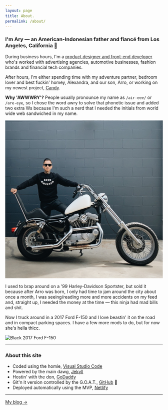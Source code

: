 ```yaml
---
layout: page
title: About.
permalink: /about/
---
```


### I'm Ary &mdash; an American-Indonesian father and fianc&eacute; from Los Angeles, California 🤙

During business hours, I'm a [product designer and front-end developer][url-career] who's worked with advertising agencies, automotive businesses, fashion brands and financial tech companies.

After hours, I'm either spending time with my adventure partner, bedroom lover and best fuckin' homey, Alexandra, and our son, Arro, or working on my newest project, [Candy](https://candymotor.co).

**Why 'AWWWRY'?** People usually pronounce my name as `/air-eee/` or `/are-eye`, so I chose the word awry to solve that phonetic issue and added two extra Ws because I'm such a nerd that I needed the initials from world wide web sandwiched in my name.

![1999 Harley-Davidson Sportster 883](/assets/img/ary-mega-my-life.jpg)

I used to brap around on a '99 Harley-Davidson Sportster, but sold it because after Arro was born, I only had time to jam around the city about once a month, I was seeing/reading more and more accidents on my feed and, straight up, I needed the money at the time — this ninja had mad bills and shit.

Now I truck around in a 2017 Ford F-150 and I love beastin' it on the road and in compact parking spaces. I have a few more mods to do, but for now she's hella thicc.

![Black 2017 Ford F-150](https://preview.redd.it/6pn8knxqq1541.jpg?width=960&crop=smart&auto=webp&s=7f5e35d821927f6dc5f3b793b23564a7389153eb)

***

### About this site

- Coded using the homie, [Visual Studio Code][url-vsc]
- Powered by the main dawg, [Jekyll][url-jekyll]
- Hostin' with the don, [GoDaddy][url-godaddy]
- Git'n it version controlled by the G.O.A.T., [GitHub][url-github] 🐐
- Deployed automatically using the MVP, [Netlify][url-netlify]

***

<div class="author__more">
    <a href="{{site.baseurl}}/blog/" class="say-hello">My blog →</a>
</div>

[url-career]: /career/
[url-vsc]: https://code.visualstudio.com/
[url-jekyll]: https://jekyllrb.com/
[url-godaddy]: https://www.godaddy.com/
[url-github]: https://github.com/
[url-netlify]: https://www.netlify.com/
[url-instagram]: https://www.instagram.com/awwwry
[url-email]: mailto:arymega@gmail.com
[url-github]: https://www.github.com/awwwry
[url-instagram]: https://www.github.com/awwwry
[url-linkedin]: https://www.linkedin.com/in/awwwry
[url-reddit]: https://www.reddit.com/u/awwwry
[url-spotify]: https://open.spotify.com/playlist/0hvGuO3GFmX3zNWxaK17sZ
[url-twitter]: https://www.twitter.com/awwwry